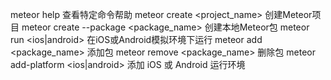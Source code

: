 meteor help <command> 查看特定命令帮助
meteor create <project_name> 创建Meteor项目
meteor create --package <package_name> 创建本地Meteor包
meteor run <ios|android> 在iOS或Android模拟环境下运行
meteor add <package_name> 添加包
meteor remove <package_name> 删除包
meteor add-platform <ios|android> 添加 iOS 或 Android 运行环境